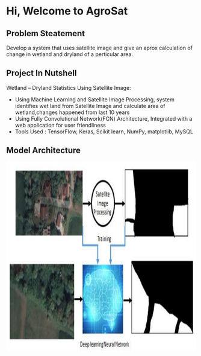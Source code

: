 # Hi, Welcome to AgroSat
## Problem Steatement
Develop a system that uses satellite image and give an aprox calculation of change in wetland and dryland of a perticular area.
## Project In Nutshell
Wetland – Dryland Statistics Using Satellite Image:
<ul>
<li>	
  Using Machine Learning and Satellite Image Processing, system identifies wet land from Satellite Image  and calculate area of wetland,changes happened from last 10 years 
</li>
<li> 
  Using Fully Convolutional Network(FCN) Architecture, Integrated with a web application for user friendliness 
</li>
<li>
  Tools Used : TensorFlow, Keras, Scikit learn, NumPy, matplotlib, MySQL
</li>
</ul>

## Model Architecture 
<img src="Arch.PNG" height="500px">

